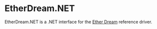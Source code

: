 # EtherDream.NET

EtherDream.NET is a .NET interface for the [Ether Dream](https://ether-dream.com/) reference driver.